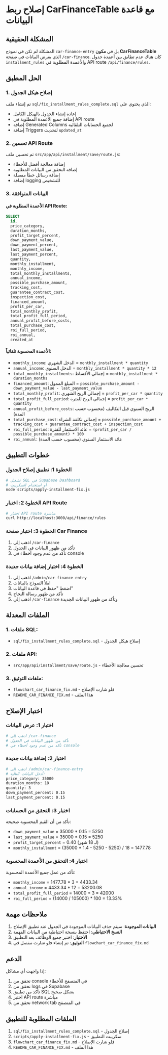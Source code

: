 # إصلاح ربط CarFinanceTable مع قاعدة البيانات

## المشكلة الحقيقية
المشكلة لم تكن في نموذج `car-finance-entry` بل في **مكون CarFinanceTable** الذي يعرض البيانات في صفحة `/car-finance`. كان هناك عدم تطابق بين أعمدة جدول `installment_rules` والأعمدة المطلوبة في API route `/api/finance/rules`.

## الحل المطبق

### 1. إصلاح هيكل الجدول
تم إنشاء ملف `sql/fix_installment_rules_complete.sql` الذي يحتوي على:
- إعادة إنشاء الجدول بالهيكل الكامل
- إضافة جميع الأعمدة المطلوبة في API route
- إضافة Generated Columns لجميع الحسابات التلقائية
- إضافة Triggers لتحديث `updated_at`

### 2. تحسين API Route
تم تحسين ملف `src/app/api/installment/save/route.js`:
- إضافة معالجة أفضل للأخطاء
- إضافة التحقق من البيانات المطلوبة
- إضافة رسائل خطأ مفصلة
- إضافة logging للتشخيص

### 3. البيانات المتوافقة

#### الأعمدة المطلوبة في API Route:
```sql
SELECT 
  id,
  price_category,
  duration_months,
  profit_target_percent,
  down_payment_value,
  down_payment_percent,
  last_payment_value,
  last_payment_percent,
  quantity,
  monthly_installment,
  monthly_income,
  total_monthly_installments,
  annual_income,
  possible_purchase_amount,
  tracking_cost,
  guarantee_contract_cost,
  inspection_cost,
  financed_amount,
  profit_per_car,
  total_monthly_profit,
  total_profit_full_period,
  annual_profit_before_costs,
  total_purchase_cost,
  roi_full_period,
  roi_annual,
  created_at
```

#### الأعمدة المحسوبة تلقائياً:
- `monthly_income`: الدخل الشهري = `monthly_installment * quantity`
- `annual_income`: الدخل السنوي = `monthly_installment * quantity * 12`
- `total_monthly_installments`: إجمالي الأقساط = `monthly_installment * duration_months`
- `financed_amount`: المبلغ الممول = `possible_purchase_amount - down_payment_value - last_payment_value`
- `total_monthly_profit`: إجمالي الربح الشهري = `profit_per_car * quantity`
- `total_profit_full_period`: إجمالي الربح للفترة = `profit_per_car * quantity`
- `annual_profit_before_costs`: الربح السنوي قبل التكاليف (محسوب حسب المدة)
- `total_purchase_cost`: إجمالي تكلفة الشراء = `possible_purchase_amount + tracking_cost + guarantee_contract_cost + inspection_cost`
- `roi_full_period`: عائد الاستثمار للفترة = `(profit_per_car / possible_purchase_amount) * 100`
- `roi_annual`: عائد الاستثمار السنوي (محسوب حسب المدة)

## خطوات التطبيق

### الخطوة 1: تطبيق إصلاح الجدول
```bash
# تشغيل SQL في Supabase Dashboard
# أو استخدام السكريبت
node scripts/apply-installment-fix.js
```

### الخطوة 2: اختبار API Route
```bash
# اختبار API route مباشرة
curl http://localhost:3000/api/finance/rules
```

### الخطوة 3: اختبار صفحة Car Finance
1. اذهب إلى `/car-finance`
2. تأكد من ظهور البيانات في الجدول
3. تأكد من عدم وجود أخطاء في console

### الخطوة 4: اختبار إضافة بيانات جديدة
1. اذهب إلى `/admin/car-finance-entry`
2. املأ النموذج بالبيانات
3. اضغط "حفظ في قاعدة البيانات"
4. تأكد من ظهور رسالة النجاح
5. اذهب إلى `/car-finance` وتأكد من ظهور البيانات الجديدة

## الملفات المعدلة

### 1. ملفات SQL:
- `sql/fix_installment_rules_complete.sql` - إصلاح هيكل الجدول

### 2. ملفات API:
- `src/app/api/installment/save/route.js` - تحسين معالجة الأخطاء

### 3. ملفات التوثيق:
- `flowchart_car_finance_fix.md` - فلو شارت الإصلاح
- `README_CAR_FINANCE_FIX.md` - هذا الملف

## اختبار الإصلاح

### اختبار 1: عرض البيانات
```bash
# اذهب إلى /car-finance
# تأكد من ظهور البيانات في الجدول
# تأكد من عدم وجود أخطاء في console
```

### اختبار 2: إضافة بيانات جديدة
```bash
# اذهب إلى /admin/car-finance-entry
# أدخل البيانات التالية:
price_category: 35000
duration_months: 18
quantity: 3
down_payment_percent: 0.15
last_payment_percent: 0.15
```

### اختبار 3: التحقق من الحسابات
تأكد من أن القيم المحسوبة صحيحة:
- `down_payment_value` = 35000 * 0.15 = 5250
- `last_payment_value` = 35000 * 0.15 = 5250
- `profit_target_percent` = 0.40 (لـ 18 شهر)
- `monthly_installment` = (35000 * 1.4 - 5250 - 5250) / 18 = 1477.78

### اختبار 4: التحقق من الأعمدة المحسوبة
تأكد من عمل جميع الأعمدة المحسوبة:
- `monthly_income` = 1477.78 * 3 = 4433.34
- `annual_income` = 4433.34 * 12 = 53200.08
- `total_profit_full_period` = 14000 * 3 = 42000
- `roi_full_period` = (14000 / 105000) * 100 = 13.33%

## ملاحظات مهمة

1. **البيانات الموجودة**: سيتم حذف البيانات الموجودة في الجدول عند تطبيق الإصلاح
2. **النسخ الاحتياطي**: احتفظ بنسخة احتياطية من البيانات المهمة
3. **الاختبار**: اختبر جميع الوظائف بعد التطبيق
4. **التوثيق**: تم إنشاء فلو شارت مفصل في `flowchart_car_finance_fix.md`

## الدعم

إذا واجهت أي مشاكل:
1. تحقق من console في المتصفح للأخطاء
2. تحقق من logs في Supabase
3. تأكد من تطبيق SQL بشكل صحيح
4. اختبر API route مباشرة
5. تحقق من network tab في المتصفح

## الملفات المطلوبة للتطبيق

1. `sql/fix_installment_rules_complete.sql` - إصلاح الجدول
2. `scripts/apply-installment-fix.js` - سكريبت التطبيق
3. `flowchart_car_finance_fix.md` - فلو شارت الإصلاح
4. `README_CAR_FINANCE_FIX.md` - هذا الملف 